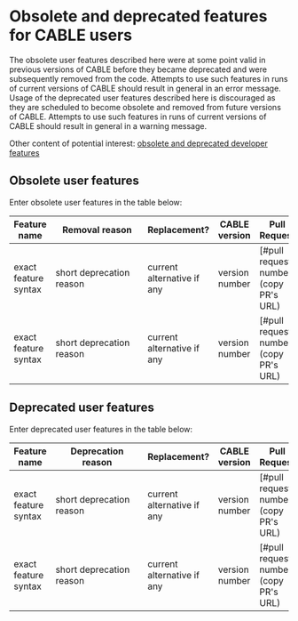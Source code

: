 # Obsolete and deprecated features for CABLE users #

The obsolete user features described here were at some point valid in previous
versions of CABLE before they became deprecated and were subsequently removed
from the code. Attempts to use such features in runs of current versions of CABLE
should result in general in an error message. Usage of the deprecated user features described here is discouraged as they are scheduled to become obsolete
and removed from future versions of CABLE. Attempts to use such features in runs of current versions of CABLE
should result in general in a warning message.

Other content of potential interest: [obsolete and deprecated developer features](../../developer_guide/obsolete_and_deprecated_features/obsolete_and_deprecated_features.md)

## Obsolete user features ##

Enter obsolete user features in the table below:

| Feature name | <div style="width:150px"> Removal reason </div> | Replacement? | CABLE version | Pull Request |
| ------------ | ------------------------------------------------------- | ------------ | ------------- | ------------ |
| exact feature syntax | short deprecation reason | current alternative if any | version number | [#pull request number](copy PR's URL) |
| exact feature syntax | short deprecation reason | current alternative if any | version number | [#pull request number](copy PR's URL) |



## Deprecated user features ##

Enter deprecated user features in the table below:

| Feature name | <div style="width:150px"> Deprecation reason </div> | Replacement? | CABLE version | Pull Request |
| ------------ | ------------------------------------------------------- | ------------ | ------------- | ------------ |
| exact feature syntax | short deprecation reason | current alternative if any | version number | [#pull request number](copy PR's URL) |
| exact feature syntax | short deprecation reason | current alternative if any | version number | [#pull request number](copy PR's URL) |

